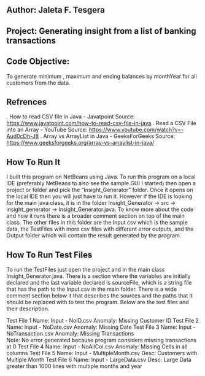 Author: Jaleta F. Tesgera
------

Project: Generating insight from a list of banking transactions
-----------------

Code Objective:
--------------
 To generate minimum , maximum and ending balances by monthYear for all customers from the data. 


Refrences
---------
. How to read CSV file in Java - Javatpoint  Source: 
  https://www.javatpoint.com/how-to-read-csv-file-in-java
. Read a CSV File into an Array - YouTube  Source: 
  https://www.youtube.com/watch?v=-Aud0cDh-J8
. Array vs ArrayList in Java - GeeksForGeeks  Source:  
  https://www.geeksforgeeks.org/array-vs-arraylist-in-java/

How To Run It
-------------
I built this program on NetBeans using Java. To run this program on a local IDE 
(preferably NetBeans to also see the sample GUI I started) then open a project
or folder and pick the “Insight_Generator” folder. Once it opens on the local 
IDE then you will just have to run it. However if the IDE is looking for the 
main java class, it is in the folder Insight_Generator → src → insight_generator
→ Insight_Generator.java. To know more about the code and how it runs there is
a broader comment section on top of the main class. The other files in this 
folder are the Input csv which is the sample data, the 
TestFiles with more csv files with different error outputs, and the Output 
folder which will contain the result generated by the program. 


How To Run Test Files 
---------------------

To run the TestFiles just open the project and in the main class 
Insight_Generator.java. There is a section where the variables are 
initially declared and the last variable declared is sourceFile, which 
is a string file that has the path to the Input.csv in the main folder. 
There is a wide comment section below it that describes the sources 
and the paths that it should be replaced with to test the program. 
Below are the test files and their description.

Test File 1   Name: Input - NoID.csv   Anomaly: Missing Customer ID
Test File 2   Name: Input - NoDate.csv   Anomaly: Missing Date
Test File 3   Name: Input - NoTransaction.csv   Anomaly: Missing Transactions  
              Note: No error generated because program considers missing 
              transactions at 0
Test File 4   Name: Input - NoAllCol.csv   Anomaly: Missing Cells in all columns 
Test File 5   Name: Input - MultipleMonth.csv  Desc: Customers with Multiple 
Month
Test File 6   Name: Input - LargeData.csv   Desc: Large Data greater than 1000 lines
              with multiple months and year


